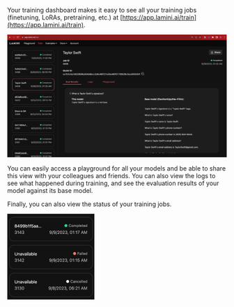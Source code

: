 
Your training dashboard makes it easy to see all your training jobs (finetuning, LoRAs, pretraining, etc.) at [https://app.lamini.ai/train](https://app.lamini.ai/train).


![Training Dashboard](/assets/dashboard.png)

You can easily access a playground for all your models and be able to share this view with your colleagues and friends. You can also view the logs to see what happened during training, and see the evaluation results of your model against its base model.

Finally, you can also view the status of your training jobs.

<img src="/assets/training_status.png" alt="Training Status" width="200" text-align="center">
